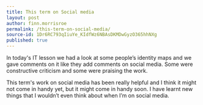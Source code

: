```yaml
---
title: This term on Social media
layout: post
author: finn.morrisroe
permalink: /this-term-on-social-media/
source-id: 1Dr6RC793qIiuYe_KIdfWz6NBAsDKMDwGyzO365hhNXg
published: true
---
```

In today's IT lesson we had a look at some people’s identity maps and we gave comments on it like they add comments on social media. Some were constructive criticism and some were praising the work.

This term's work on social media has been really helpful and I think it might not come in handy yet, but it might come in handy soon. I have learnt new things that I wouldn’t even think about when I’m on social media. 

